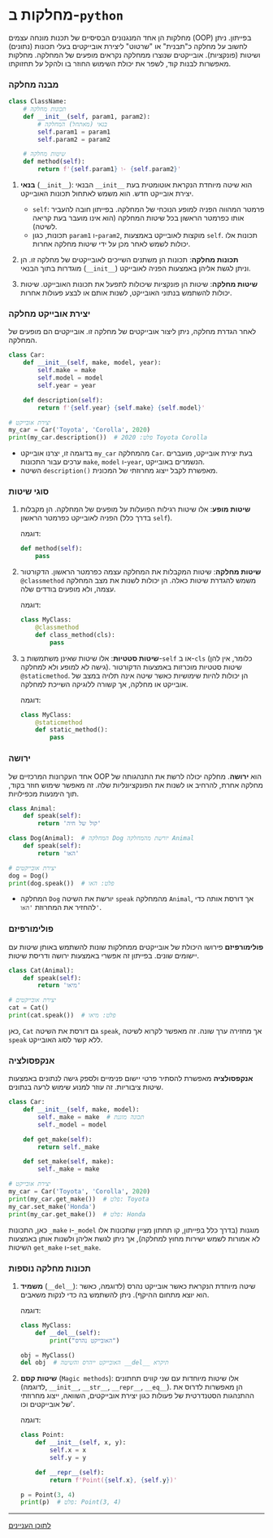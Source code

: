 # מחלקות ב-`python`

מחלקות הן אחד המנגנונים הבסיסיים של תכנות מונחה עצמים (OOP) בפייתון. ניתן לחשוב על מחלקה כ"תבנית" או "שרטוט" ליצירת אובייקטים בעלי תכונות (נתונים) ושיטות (פונקציות). אובייקטים שנוצרו ממחלקה נקראים מופעים של המחלקה. מחלקות מאפשרות לבנות קוד, לשפר את יכולת השימוש החוזר בו ולהקל על תחזוקתו.

### מבנה מחלקה

```python
class ClassName:
    # תכונות מחלקה
    def __init__(self, param1, param2):
        # בנאי (מאתחל) המחלקה
        self.param1 = param1
        self.param2 = param2

    # שיטות מחלקה
    def method(self):
        return f'{self.param1} ו- {self.param2}'
```

1. **בנאי** (`__init__`):
   הבנאי `__init__` הוא שיטה מיוחדת הנקראת אוטומטית בעת יצירת אובייקט חדש. הוא משמש לאתחול תכונות האובייקט.

   - `self`: פרמטר המהווה הפניה למופע הנוכחי של המחלקה. בפייתון חובה להעביר אותו כפרמטר הראשון בכל שיטות המחלקה (הוא אינו מועבר בעת קריאה לשיטה).
   - תכונות, כגון `param1` ו-`param2`, מוקצות לאובייקט באמצעות `self`. תכונות אלו יכולות לשמש לאחר מכן על ידי שיטות מחלקה אחרות.

2. **תכונות מחלקה**:
   תכונות הן משתנים השייכים לאובייקטים של מחלקה זו. הן מוגדרות בתוך הבנאי (`__init__`) וניתן לגשת אליהן באמצעות הפניה לאובייקט.

3. **שיטות מחלקה**:
   שיטות הן פונקציות שיכולות לתפעל את תכונות האובייקט. שיטות יכולות להשתמש בנתוני האובייקט, לשנות אותם או לבצע פעולות אחרות.

### יצירת אובייקט מחלקה

לאחר הגדרת מחלקה, ניתן ליצור אובייקטים של מחלקה זו. אובייקטים הם מופעים של המחלקה.

```python
class Car:
    def __init__(self, make, model, year):
        self.make = make
        self.model = model
        self.year = year

    def description(self):
        return f'{self.year} {self.make} {self.model}'

# יצירת אובייקט
my_car = Car('Toyota', 'Corolla', 2020)
print(my_car.description())  # פלט: 2020 Toyota Corolla
```

- בדוגמה זו, יצרנו אובייקט `my_car` מהמחלקה `Car`. בעת יצירת אובייקט, מועברים ערכים עבור התכונות `make`, `model` ו-`year`, הנשמרים באובייקט.
- השיטה `description()` מאפשרת לקבל ייצוג מחרוזתי של המכונית.

### סוגי שיטות

1. **שיטות מופע**: אלו שיטות רגילות הפועלות על מופעים של המחלקה. הן מקבלות הפניה לאובייקט כפרמטר הראשון (בדרך כלל `self`).

   דוגמה:
   ```python
   def method(self):
       pass
   ```

2. **שיטות מחלקה**: שיטות המקבלות את המחלקה עצמה כפרמטר הראשון. הדקורטור `@classmethod` משמש להגדרת שיטות כאלה. הן יכולות לשנות את מצב המחלקה עצמה, ולא מופעים בודדים שלה.

   דוגמה:
   ```python
   class MyClass:
       @classmethod
       def class_method(cls):
           pass
   ```

3. **שיטות סטטיות**: אלו שיטות שאינן משתמשות ב-`self` או ב-`cls` (כלומר, אין להן גישה לא למופע ולא למחלקה). שיטות סטטיות מוכרזות באמצעות הדקורטור `@staticmethod`. הן יכולות להיות שימושיות כאשר שיטה אינה תלויה במצב של אובייקט או מחלקה, אך קשורה ללוגיקה השייכת למחלקה.

   דוגמה:
   ```python
   class MyClass:
       @staticmethod
       def static_method():
           pass
   ```

### ירושה

אחד העקרונות המרכזיים של OOP הוא **ירושה**. מחלקה יכולה לרשת את התנהגותה של מחלקה אחרת, להרחיב או לשנות את הפונקציונליות שלה. זה מאפשר שימוש חוזר בקוד, תוך הימנעות מכפילויות.

```python
class Animal:
    def speak(self):
        return 'קול של חיה'

class Dog(Animal):  # המחלקה Dog יורשת מהמחלקה Animal
    def speak(self):
        return 'האו'

# יצירת אובייקטים
dog = Dog()
print(dog.speak())  # פלט: האו
```

- המחלקה `Dog` יורשת את השיטה `speak` מהמחלקה `Animal`, אך דורסת אותה כדי להחזיר את המחרוזת `'האו'`.

### פולימורפיזם

**פולימורפיזם** פירושו היכולת של אובייקטים ממחלקות שונות להשתמש באותן שיטות עם יישומים שונים. בפייתון זה אפשרי באמצעות ירושה ודריסת שיטות.

```python
class Cat(Animal):
    def speak(self):
        return 'מיאו'

# יצירת אובייקטים
cat = Cat()
print(cat.speak())  # פלט: מיאו
```

כאן, `Cat` גם דורסת את השיטה `speak`, אך מחזירה ערך שונה. זה מאפשר לקרוא לשיטה `speak` ללא קשר לסוג האובייקט.

### אנקפסולציה

**אנקפסולציה** מאפשרת להסתיר פרטי יישום פנימיים ולספק גישה לנתונים באמצעות שיטות ציבוריות. זה עוזר למנוע שימוש לרעה בנתונים.

```python
class Car:
    def __init__(self, make, model):
        self._make = make  # תכונה מוגנת
        self._model = model

    def get_make(self):
        return self._make

    def set_make(self, make):
        self._make = make

# יצירת אובייקט
my_car = Car('Toyota', 'Corolla', 2020)
print(my_car.get_make())  # פלט: Toyota
my_car.set_make('Honda')
print(my_car.get_make())  # פלט: Honda
```

כאן, התכונות `_make` ו-`_model` מוגנות (בדרך כלל בפייתון, קו תחתון מציין שתכונות אלו לא אמורות לשמש ישירות מחוץ למחלקה), אך ניתן לגשת אליהן ולשנות אותן באמצעות השיטות `get_make` ו-`set_make`.

### תכונות מחלקה נוספות

1. **משמיד** (`__del__`):
   שיטה מיוחדת הנקראת כאשר אובייקט נהרס (לדוגמה, כאשר הוא יוצא מתחום ההיקף). ניתן להשתמש בה כדי לנקות משאבים.

   דוגמה:
   ```python
   class MyClass:
       def __del__(self):
           print("האובייקט נהרס")

   obj = MyClass()
   del obj  # האובייקט ייהרס והשיטה __del__ תיקרא
   ```

2. **שיטות קסם** (`Magic methods`):
   אלו שיטות מיוחדות עם שני קווים תחתונים (לדוגמה, `__init__`, `__str__`, `__repr__`, `__eq__`). הן מאפשרות לדרוס את ההתנהגות הסטנדרטית של פעולות כגון יצירת אובייקטים, השוואה, ייצוג מחרוזתי של אובייקטים וכו'.

   דוגמה:
   ```python
   class Point:
       def __init__(self, x, y):
           self.x = x
           self.y = y

       def __repr__(self):
           return f'Point({self.x}, {self.y})'

   p = Point(3, 4)
   print(p)  # פלט: Point(3, 4)
   ```

 ---

  [לתוכן העניינים](https://github.com/hypo69/101_python_computer_games_ru/blob/master/cheat_sheets#readme)